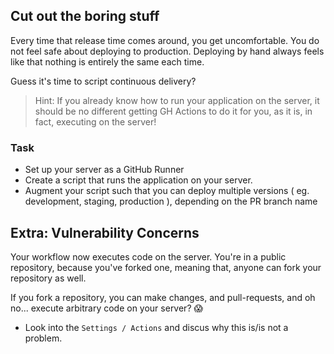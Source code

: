 ## Cut out the boring stuff

Every time that release time comes around, you get uncomfortable.
You do not feel safe about deploying to production.
Deploying by hand always feels like that nothing is entirely the same each time.

Guess it's time to script continuous delivery?

> Hint: If you already know how to run your application on the server,
> it should be no different getting GH Actions to do it for you,
> as it is, in fact, executing on the server!

### Task

- Set up your server as a GitHub Runner
- Create a script that runs the application on your server.
- Augment your script such that you can deploy multiple versions
    ( eg. development, staging, production ), depending on the PR branch name

## Extra: Vulnerability Concerns

Your workflow now executes code on the server.
You're in a public repository, because you've forked one,
meaning that, anyone can fork your repository as well.

If you fork a repository, you can make changes, and pull-requests,
and oh no... execute arbitrary code on your server? 😱

- Look into the `Settings / Actions` and discus why this is/is not a problem.
